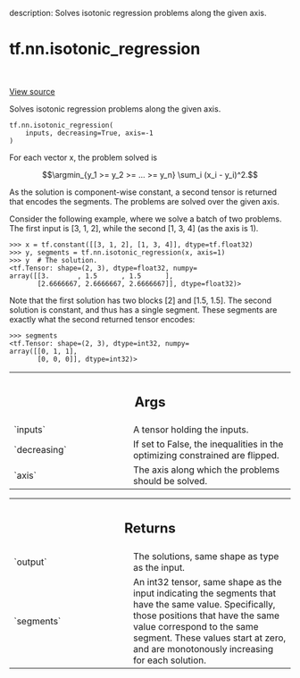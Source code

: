 description: Solves isotonic regression problems along the given axis.

<div itemscope itemtype="http://developers.google.com/ReferenceObject">
<meta itemprop="name" content="tf.nn.isotonic_regression" />
<meta itemprop="path" content="Stable" />
</div>

# tf.nn.isotonic_regression

<!-- Insert buttons and diff -->

<table class="tfo-notebook-buttons tfo-api nocontent" align="left">

</table>

<a target="_blank" class="external" href="/code/stable/tensorflow/python/ops/nn_ops.py">View source</a>



Solves isotonic regression problems along the given axis.

<pre class="devsite-click-to-copy prettyprint lang-py tfo-signature-link">
<code>tf.nn.isotonic_regression(
    inputs, decreasing=True, axis=-1
)
</code></pre>



<!-- Placeholder for "Used in" -->

For each vector x, the problem solved is

$$\argmin_{y_1 >= y_2 >= ... >= y_n} \sum_i (x_i - y_i)^2.$$

As the solution is component-wise constant, a second tensor is returned that
encodes the segments. The problems are solved over the given axis.

Consider the following example, where we solve a batch of two problems. The
first input is [3, 1, 2], while the second [1, 3, 4] (as the axis is 1).
```
>>> x = tf.constant([[3, 1, 2], [1, 3, 4]], dtype=tf.float32)
>>> y, segments = tf.nn.isotonic_regression(x, axis=1)
>>> y  # The solution.
<tf.Tensor: shape=(2, 3), dtype=float32, numpy=
array([[3.       , 1.5      , 1.5      ],
       [2.6666667, 2.6666667, 2.6666667]], dtype=float32)>
```

Note that the first solution has two blocks [2] and [1.5, 1.5]. The second
solution is constant, and thus has a single segment. These segments are
exactly what the second returned tensor encodes:

```
>>> segments
<tf.Tensor: shape=(2, 3), dtype=int32, numpy=
array([[0, 1, 1],
       [0, 0, 0]], dtype=int32)>
```


<!-- Tabular view -->
 <table class="responsive fixed orange">
<colgroup><col width="214px"><col></colgroup>
<tr><th colspan="2"><h2 class="add-link">Args</h2></th></tr>

<tr>
<td>
`inputs`
</td>
<td>
A tensor holding the inputs.
</td>
</tr><tr>
<td>
`decreasing`
</td>
<td>
If set to False, the inequalities in the optimizing constrained
are flipped.
</td>
</tr><tr>
<td>
`axis`
</td>
<td>
The axis along which the problems should be solved.
</td>
</tr>
</table>



<!-- Tabular view -->
 <table class="responsive fixed orange">
<colgroup><col width="214px"><col></colgroup>
<tr><th colspan="2"><h2 class="add-link">Returns</h2></th></tr>

<tr>
<td>
`output`
</td>
<td>
The solutions, same shape as type as the input.
</td>
</tr><tr>
<td>
`segments`
</td>
<td>
An int32 tensor, same shape as the input indicating the segments
that have the same value. Specifically, those positions that have the same
value correspond to the same segment. These values start at zero, and are
monotonously increasing for each solution.
</td>
</tr>
</table>

